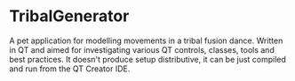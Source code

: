 # TribalGenerator
A pet application for modelling movements in a tribal fusion dance.
Written in QT and aimed for investigating various QT controls, classes, tools and best practices.
It doesn't produce setup distributive, it can be just compiled and run from the QT Creator IDE.
